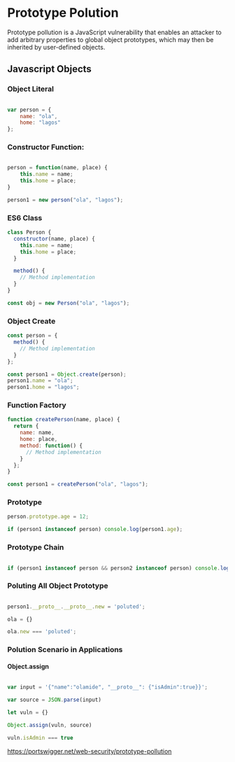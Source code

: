 # Prototype Polution 

Prototype pollution is a JavaScript vulnerability that enables an attacker to add arbitrary properties to global object prototypes, which may then be inherited by user-defined objects. 


## Javascript Objects

### Object Literal

```javascript

var person = {
    name: "ola",
    home: "lagos"
};

```


### Constructor Function:

```javascript

person = function(name, place) {
    this.name = name;
    this.home = place;
}

person1 = new person("ola", "lagos");
```



### ES6 Class

```javascript
class Person {
  constructor(name, place) {
    this.name = name;
    this.home = place;
  }

  method() {
    // Method implementation
  }
}

const obj = new Person("ola", "lagos");

```


### Object Create

```javascript
const person = {
  method() {
    // Method implementation
  }
};

const person1 = Object.create(person);
person1.name = "ola";
person1.home = "lagos";

```


### Function Factory

```javascript
function createPerson(name, place) {
  return {
    name: name,
    home: place,
    method: function() {
      // Method implementation
    }
  };
}

const person1 = createPerson("ola", "lagos");

```


### Prototype

```javascript
person.prototype.age = 12;

if (person1 instanceof person) console.log(person1.age);
```


### Prototype Chain

```javascript

if (person1 instanceof person && person2 instanceof person) console.log(person1.__proto__ === person2.__proto__);

````


### Poluting All Object Prototype

```javascript

person1.__proto__.__proto__.new = 'poluted';

ola = {}

ola.new === 'poluted';

```

### Polution Scenario in Applications

#### Object.assign

```javascript

var input = '{"name":"olamide", "__proto__": {"isAdmin":true}}';

var source = JSON.parse(input)

let vuln = {}

Object.assign(vuln, source)

vuln.isAdmin === true

```





https://portswigger.net/web-security/prototype-pollution
